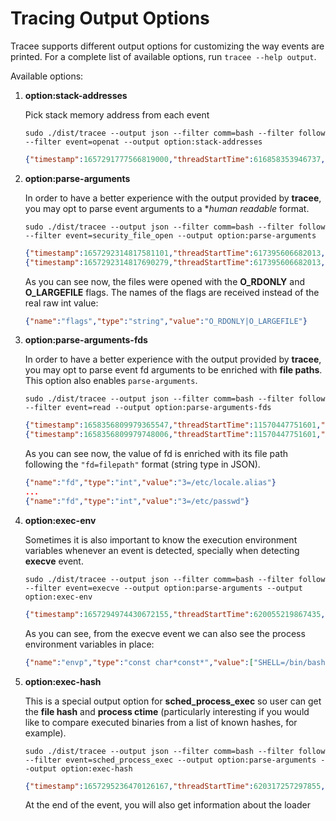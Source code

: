 # Tracing Output Options

Tracee supports different output options for customizing the way events are printed. For a complete list of available options, run `tracee --help output`.

Available options:

1. **option:stack-addresses**  

    Pick stack memory address from each event

    ```console
    sudo ./dist/tracee --output json --filter comm=bash --filter follow --filter event=openat --output option:stack-addresses
    ```

    ```json
    {"timestamp":1657291777566819000,"threadStartTime":616858353946737,"processorId":9,"processId":1948212,"cgroupId":1,"threadId":1948212,"parentProcessId":3795408,"hostProcessId":1948212,"hostThreadId":1948212,"hostParentProcessId":3795408,"userId":1000,"mountNamespace":4026531840,"pidNamespace":4026531836,"processName":"exa","hostName":"fujitsu","containerId":"","containerImage":"","containerName":"","podName":"","podNamespace":"","podUID":"","eventId":"257","eventName":"openat","argsNum":4,"returnValue":3,"stackAddresses":[140395297729336,140395297614210],"args":[{"name":"dirfd","type":"int","value":-100},{"name":"pathname","type":"const char*","value":"/etc/ld.so.cache"},{"name":"flags","type":"int","value":524288},{"name":"mode","type":"mode_t","value":0}]}
    ```

2. **option:parse-arguments**

    In order to have a better experience with the output provided by
    **tracee**, you may opt to parse event arguments to a **human
    *readable** format.

    ```console
    sudo ./dist/tracee --output json --filter comm=bash --filter follow --filter event=security_file_open --output option:parse-arguments
    ```

    ```json
    {"timestamp":1657292314817581101,"threadStartTime":617395606682013,"processorId":9,"processId":2045288,"cgroupId":1,"threadId":2045288,"parentProcessId":3795408,"hostProcessId":2045288,"hostThreadId":2045288,"hostParentProcessId":3795408,"userId":1000,"mountNamespace":4026531840,"pidNamespace":4026531836,"processName":"bash","hostName":"fujitsu","containerId":"","containerImage":"","containerName":"","podName":"","podNamespace":"","podUID":"","eventId":"722","eventName":"security_file_open","argsNum":7,"returnValue":0,"stackAddresses":null,"syscall":"execve","contextFlags":{"containerStarted":false,"isCompat":false},"args":[{"name":"pathname","type":"const char*","value":"/usr/bin/exa"},{"name":"flags","type":"string","value":"O_RDONLY|O_LARGEFILE"},{"name":"dev","type":"dev_t","value":271581185},{"name":"inode","type":"unsigned long","value":2493759},{"name":"ctime","type":"unsigned long","value":1653730234432691496},{"name":"syscall_pathname","type":"const char*","value":""}]}
    {"timestamp":1657292314817690279,"threadStartTime":617395606682013,"processorId":9,"processId":2045288,"cgroupId":1,"threadId":2045288,"parentProcessId":3795408,"hostProcessId":2045288,"hostThreadId":2045288,"hostParentProcessId":3795408,"userId":1000,"mountNamespace":4026531840,"pidNamespace":4026531836,"processName":"bash","hostName":"fujitsu","containerId":"","containerImage":"","containerName":"","podName":"","podNamespace":"","podUID":"","eventId":"722","eventName":"security_file_open","argsNum":7,"returnValue":0,"stackAddresses":null,"syscall":"execve","contextFlags":{"containerStarted":false,"isCompat":false},"args":[{"name":"pathname","type":"const char*","value":"/usr/lib/x86_64-linux-gnu/ld-linux-x86-64.so.2"},{"name":"flags","type":"string","value":"O_RDONLY|O_LARGEFILE"},{"name":"dev","type":"dev_t","value":271581185},{"name":"inode","type":"unsigned long","value":2752590},{"name":"ctime","type":"unsigned long","value":1653730015033811838},{"name":"syscall_pathname","type":"const char*","value":""}]}
    ```

    As you can see now, the files were opened with the **O_RDONLY** and **O_LARGEFILE**
    flags. The names of the flags are received instead of the real raw int value:

    ```json
    {"name":"flags","type":"string","value":"O_RDONLY|O_LARGEFILE"}
    ```

3. **option:parse-arguments-fds**

    In order to have a better experience with the output provided by
    **tracee**, you may opt to parse event fd arguments to be
    enriched with **file paths**. This option also enables `parse-arguments`.

    ```console
    sudo ./dist/tracee --output json --filter comm=bash --filter follow --filter event=read --output option:parse-arguments-fds
    ```

    ```json
    {"timestamp":1658356809979365547,"threadStartTime":11570447751601,"processorId":1,"processId":239413,"cgroupId":10575,"threadId":239413,"parentProcessId":91515,"hostProcessId":239413,"hostThreadId":239413,"hostParentProcessId":91515,"userId":1000,"mountNamespace":4026531840,"pidNamespace":4026531836,"processName":"cat","hostName":"ubuntu-impish","containerId":"","containerImage":"","containerName":"","podName":"","podNamespace":"","podUID":"","eventId":"0","eventName":"read","argsNum":3,"returnValue":0,"stackAddresses":null,"syscall":"read","contextFlags":{"containerStarted":false,"isCompat":false},"args":[{"name":"fd","type":"int","value":"3=/etc/locale.alias"},{"name":"buf","type":"void*","value":93921853269152},{"name":"count","type":"size_t","value":4096}]}
    {"timestamp":1658356809979748006,"threadStartTime":11570447751601,"processorId":1,"processId":239413,"cgroupId":10575,"threadId":239413,"parentProcessId":91515,"hostProcessId":239413,"hostThreadId":239413,"hostParentProcessId":91515,"userId":1000,"mountNamespace":4026531840,"pidNamespace":4026531836,"processName":"cat","hostName":"ubuntu-impish","containerId":"","containerImage":"","containerName":"","podName":"","podNamespace":"","podUID":"","eventId":"0","eventName":"read","argsNum":3,"returnValue":1867,"stackAddresses":null,"syscall":"read","contextFlags":{"containerStarted":false,"isCompat":false},"args":[{"name":"fd","type":"int","value":"3=/etc/passwd"},{"name":"buf","type":"void*","value":139658814046208},{"name":"count","type":"size_t","value":131072}]}
    ```

    As you can see now, the value of fd is enriched with its file path following the `"fd=filepath"` format (string type in JSON).

    ```json
    {"name":"fd","type":"int","value":"3=/etc/locale.alias"}
    ...
    {"name":"fd","type":"int","value":"3=/etc/passwd"}
    ```


4. **option:exec-env**

    Sometimes it is also important to know the execution environment variables
    whenever an event is detected, specially when detecting **execve** event.

    ```console
    sudo ./dist/tracee --output json --filter comm=bash --filter follow --filter event=execve --output option:parse-arguments --output option:exec-env
    ```

    ```json
    {"timestamp":1657294974430672155,"threadStartTime":620055219867435,"processorId":11,"processId":2531912,"cgroupId":1,"threadId":2531912,"parentProcessId":2490011,"hostProcessId":2531912,"hostThreadId":2531912,"hostParentProcessId":2490011,"userId":1000,"mountNamespace":4026531840,"pidNamespace":4026531836,"processName":"bash","hostName":"fujitsu","containerId":"","containerImage":"","containerName":"","podName":"","podNamespace":"","podUID":"","eventId":"59","eventName":"execve","argsNum":3,"returnValue":0,"stackAddresses":null,"syscall":"execve","contextFlags":{"containerStarted":false,"isCompat":false},"args":[{"name":"pathname","type":"const char*","value":"/bin/ls"},{"name":"argv","type":"const char*const*","value":["ls"]},{"name":"envp","type":"const char*const*","value":["SHELL=/bin/bash","COLORTERM=truecolor","LESS=-RF --mouse","HISTCONTROL=ignoreboth","HISTSIZE=1000000","DEBFULLNAME=Rafael David Tinoco","EDITOR=nvim","PWD=/home/rafaeldtinoco/work/ebpf/tracee","LOGNAME=rafaeldtinoco","DEB_BUILD_PROFILES=parallel=36 nocheck nostrip noudeb doc","LINES=82","HOME=/home/rafaeldtinoco","LANG=C.UTF-8","COLUMNS=106","MANROFFOPT=-c","DEBEMAIL=rafaeldtinoco@ubuntu.com","LC_TERMINAL=iTerm2","PROMPT_COMMAND=echo -ne \"\\033]0;$what\\007\"; history -a","BAT_THEME=GitHub","TERM=screen-256color","USER=rafaeldtinoco","GIT_PAGER=batcat --theme=\"GitHub\" -p --pager=less --tabs 0","MANPAGER=bash -c 'col -bx | batcat --theme=\"GitHub\" -l man -p'","LC_TERMINAL_VERSION=3.5.0beta5","DEB_BUILD_OPTIONS=parallel=36 nocheck nostrip noudeb doc","SHLVL=2","PAGER=batcat --theme=\"GitHub\" -p --pager=less --tabs 0","BAT_STYLE=plain","PROMPT_DIRTRIM=2","SYSTEMD_PAGER=batcat --theme=\"GitHub\" -p --pager=less --tabs 0","LC_CTYPE=C.UTF-8","LESS_HISTFILE=/dev/null","PS1=\\u@\\h \\w $ ","PATH=/home/rafaeldtinoco/bin:/home/rafaeldtinoco/go/bin:.:/sbin:/bin:/usr/sbin:/usr/bin:/snap/bin:/snap/sbin:/usr/local/bin:/usr/local/sbin:/usr/games/","HISTFILESIZE=1000000","DBUS_SESSION_BUS_ADDRESS=unix:path=/run/user/1000/bus","SSH_TTY=/dev/pts/3","OLDPWD=/home/rafaeldtinoco","_=/bin/ls"]}]}
    ```

    As  you can see, from the execve event we can also see the process
    environment variables in place:

    ```json
    {"name":"envp","type":"const char*const*","value":["SHELL=/bin/bash","COLORTERM=truecolor","LESS=-RF --mouse","HISTCONTROL=ignoreboth","HISTSIZE=1000000","DEBFULLNAME=Rafael David Tinoco","EDITOR=nvim","PWD=/home/rafaeldtinoco/work/ebpf/tracee","LOGNAME=rafaeldtinoco","DEB_BUILD_PROFILES=parallel=36 nocheck nostrip noudeb doc","LINES=82","HOME=/home/rafaeldtinoco","LANG=C.UTF-8","COLUMNS=106","MANROFFOPT=-c","DEBEMAIL=rafaeldtinoco@ubuntu.com","LC_TERMINAL=iTerm2","PROMPT_COMMAND=echo -ne \"\\033]0;$what\\007\"; history -a","BAT_THEME=GitHub","TERM=screen-256color","USER=rafaeldtinoco","GIT_PAGER=batcat --theme=\"GitHub\" -p --pager=less --tabs 0","MANPAGER=bash -c 'col -bx | batcat --theme=\"GitHub\" -l man -p'","LC_TERMINAL_VERSION=3.5.0beta5","DEB_BUILD_OPTIONS=parallel=36 nocheck nostrip noudeb doc","SHLVL=2","PAGER=batcat --theme=\"GitHub\" -p --pager=less --tabs 0","BAT_STYLE=plain","PROMPT_DIRTRIM=2","SYSTEMD_PAGER=batcat --theme=\"GitHub\" -p --pager=less --tabs 0","LC_CTYPE=C.UTF-8","LESS_HISTFILE=/dev/null","PS1=\\u@\\h \\w $ ","PATH=/home/rafaeldtinoco/bin:/home/rafaeldtinoco/go/bin:.:/sbin:/bin:/usr/sbin:/usr/bin:/snap/bin:/snap/sbin:/usr/local/bin:/usr/local/sbin:/usr/games/","HISTFILESIZE=1000000","DBUS_SESSION_BUS_ADDRESS=unix:path=/run/user/1000/bus","SSH_TTY=/dev/pts/3","OLDPWD=/home/rafaeldtinoco","_=/bin/ls"]}
    ```

5. **option:exec-hash**

    This is a special output option for **sched_process_exec** so user can get
    the **file hash** and **process ctime** (particularly interesting if you
    would like to compare executed binaries from a list of known hashes, for
    example).

    ```console
    sudo ./dist/tracee --output json --filter comm=bash --filter follow --filter event=sched_process_exec --output option:parse-arguments --output option:exec-hash
    ```

    ```json
    {"timestamp":1657295236470126167,"threadStartTime":620317257297855,"processorId":3,"processId":2578324,"cgroupId":1,"threadId":2578324,"parentProcessId":2578238,"hostProcessId":2578324,"hostThreadId":2578324,"hostParentProcessId":2578238,"userId":1000,"mountNamespace":4026531840,"pidNamespace":4026531836,"processName":"exa","hostName":"fujitsu","containerId":"","containerImage":"","containerName":"","podName":"","podNamespace":"","podUID":"","eventId":"707","eventName":"sched_process_exec","argsNum":14,"returnValue":0,"stackAddresses":null,"syscall":"execve","contextFlags":{"containerStarted":false,"isCompat":false},"args":[{"name":"cmdpath","type":"const char*","value":"/bin/exa"},{"name":"pathname","type":"const char*","value":"/usr/bin/exa"},{"name":"argv","type":"const char**","value":["exa","--color=auto"]},{"name":"dev","type":"dev_t","value":271581185},{"name":"inode","type":"unsigned long","value":2493759},{"name":"invoked_from_kernel","type":"int","value":0},{"name":"ctime","type":"unsigned long","value":1653730234432691496},{"name":"stdin_type","type":"string","value":"S_IFCHR"},{"name":"inode_mode","type":"umode_t","value":33261},{"name":"interp","type":"const char*","value":"/bin/exa"},{"name":"interpreter_pathname","type":"const char*","value":"/usr/lib/x86_64-linux-gnu/ld-linux-x86-64.so.2"},{"name":"interpreter_dev","type":"dev_t","value":271581185},{"name":"ineterpreter_inode","type":"unsigned long","value":2752590},{"name":"sha256","type":"const char*","value":""}]}
    ```

    At the end of the event, you will also get information about the loader 
